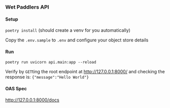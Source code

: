 ### Wet Paddlers API

#### Setup

`poetry install` (should create a venv for you automatically)

Copy the `.env.sample` to `.env` and configure your object store details

#### Run

`poetry run uvicorn api.main:app --reload`

Verify by `GET`ting the root endpoint at http://127.0.0.1:8000/ and checking the response is: `{"message":"Hello World"}`

#### OAS Spec

http://127.0.0.1:8000/docs





